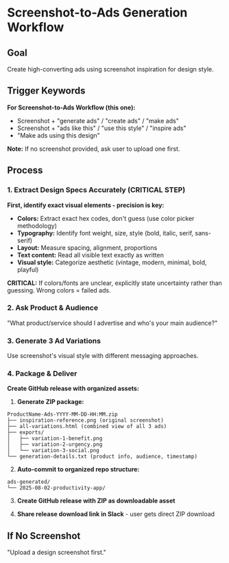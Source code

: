 # Screenshot-to-Ads Generation Workflow

## Goal
Create high-converting ads using screenshot inspiration for design style.

## Trigger Keywords

**For Screenshot-to-Ads Workflow (this one):**
- Screenshot + "generate ads" / "create ads" / "make ads"
- Screenshot + "ads like this" / "use this style" / "inspire ads"
- "Make ads using this design"

**Note:** If no screenshot provided, ask user to upload one first.

## Process

### 1. Extract Design Specs Accurately (CRITICAL STEP)
**First, identify exact visual elements - precision is key:**
- **Colors:** Extract exact hex codes, don't guess (use color picker methodology)
- **Typography:** Identify font weight, size, style (bold, italic, serif, sans-serif)
- **Layout:** Measure spacing, alignment, proportions
- **Text content:** Read all visible text exactly as written
- **Visual style:** Categorize aesthetic (vintage, modern, minimal, bold, playful)

**CRITICAL:** If colors/fonts are unclear, explicitly state uncertainty rather than guessing. Wrong colors = failed ads.

### 2. Ask Product & Audience
"What product/service should I advertise and who's your main audience?"

### 3. Generate 3 Ad Variations
Use screenshot's visual style with different messaging approaches.

### 4. Package & Deliver
**Create GitHub release with organized assets:**

1. **Generate ZIP package:**
```
ProductName-Ads-YYYY-MM-DD-HH:MM.zip
├── inspiration-reference.png (original screenshot)
├── all-variations.html (combined view of all 3 ads)
├── exports/
│   ├── variation-1-benefit.png
│   ├── variation-2-urgency.png
│   └── variation-3-social.png
└── generation-details.txt (product info, audience, timestamp)
```

2. **Auto-commit to organized repo structure:**
```
ads-generated/
└── 2025-08-02-productivity-app/
```

3. **Create GitHub release with ZIP as downloadable asset**

4. **Share release download link in Slack** - user gets direct ZIP download

## If No Screenshot
"Upload a design screenshot first."
